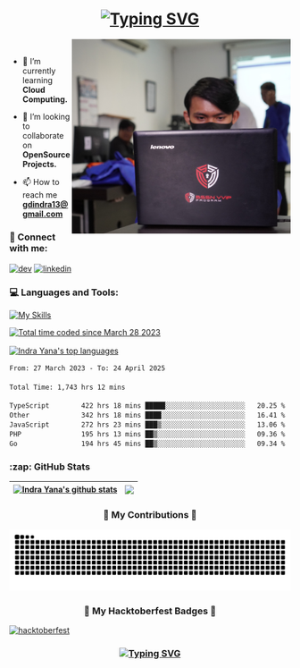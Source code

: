 <h1 align="center"><a href="https://git.io/typing-svg"><img src="https://readme-typing-svg.demolab.com?font=Consolas&size=30&pause=2000&color=00FF00&background=000000&center=true&vCenter=true&width=550&lines=Hi%2C+I'm+Indra+Adnyana+%F0%9F%91%8B;A+passionate+software+engineer" alt="Typing SVG" /></a></h1>
<p><img align="right" alt="Coding" width="392em" src="foto.jpg"></p><br>

- 🌱 I’m currently learning **Cloud Computing.**

- 👯 I’m looking to collaborate on **OpenSource Projects.**

- 📫 How to reach me **gdindra13@gmail.com**

<h3 align="left">🤙 Connect with me:</h3>
<p align="left">
<a href="https://dev.to/indrayyana" target="blank"><img align="center" src="https://skillicons.dev/icons?i=devto" alt="dev" height="44" width="50" /></a>
<a href="https://www.linkedin.com/in/indrayyana" target="blank"><img align="center" src="https://skillicons.dev/icons?i=linkedin" alt="linkedin" height="40" width="50" /></a>
</p>

<h3 align="left">💻 Languages and Tools:</h3>
<!-- <p align="left"> <a href="https://www.w3.org/html/" target="_blank" rel="noreferrer"> <img src="https://raw.githubusercontent.com/devicons/devicon/master/icons/html5/html5-original-wordmark.svg" alt="html5" width="40" height="40"/> </a> <a href="https://www.w3schools.com/css/" target="_blank" rel="noreferrer"> <img src="https://raw.githubusercontent.com/devicons/devicon/master/icons/css3/css3-original-wordmark.svg" alt="css3" width="40" height="40"/> </a> <a href="https://developer.mozilla.org/en-US/docs/Web/JavaScript" target="_blank" rel="noreferrer"> <img src="https://raw.githubusercontent.com/devicons/devicon/master/icons/javascript/javascript-original.svg" alt="javascript" width="40" height="40"/> </a> <a href="https://www.php.net" target="_blank" rel="noreferrer"> <img src="https://raw.githubusercontent.com/devicons/devicon/master/icons/php/php-original.svg" alt="php" width="40" height="40"/> </a> <a href="https://www.python.org" target="_blank" rel="noreferrer"> <img src="https://raw.githubusercontent.com/devicons/devicon/master/icons/python/python-original.svg" alt="python" width="40" height="40"/> </a> <a href="https://www.djangoproject.com/" target="_blank" rel="noreferrer"> <img src="https://cdn.worldvectorlogo.com/logos/django.svg" alt="django" width="40" height="40"/> </a> <a href="https://nodejs.org" target="_blank" rel="noreferrer"> <img src="https://raw.githubusercontent.com/devicons/devicon/master/icons/nodejs/nodejs-original-wordmark.svg" alt="nodejs" width="40" height="40"/> </a> <a href="https://dart.dev" target="_blank" rel="noreferrer"> <img src="https://www.vectorlogo.zone/logos/dartlang/dartlang-icon.svg" alt="dart" width="40" height="40"/> </a> <a href="https://flutter.dev" target="_blank" rel="noreferrer"> <img src="https://www.vectorlogo.zone/logos/flutterio/flutterio-icon.svg" alt="flutter" width="40" height="40"/> </a> <a href="https://www.java.com" target="_blank" rel="noreferrer"> <img src="https://raw.githubusercontent.com/devicons/devicon/master/icons/java/java-original.svg" alt="java" width="40" height="40"/> </a> <a href="https://www.w3schools.com/cpp/" target="_blank" rel="noreferrer"> <img src="https://raw.githubusercontent.com/devicons/devicon/master/icons/cplusplus/cplusplus-original.svg" alt="cplusplus" width="40" height="40"/> </a> <a href="https://www.mysql.com/" target="_blank" rel="noreferrer"> <img src="https://raw.githubusercontent.com/devicons/devicon/master/icons/mysql/mysql-original-wordmark.svg" alt="mysql" width="40" height="40"/> </a> <a href="https://www.postgresql.org" target="_blank" rel="noreferrer"> <img src="https://raw.githubusercontent.com/devicons/devicon/master/icons/postgresql/postgresql-original-wordmark.svg" alt="postgresql" width="40" height="40"/> </a> <a href="https://firebase.google.com/" target="_blank" rel="noreferrer"> <img src="https://www.vectorlogo.zone/logos/firebase/firebase-icon.svg" alt="firebase" width="40" height="40"/> </a> <a href="https://www.docker.com/" target="_blank" rel="noreferrer"> <img src="https://raw.githubusercontent.com/devicons/devicon/master/icons/docker/docker-original-wordmark.svg" alt="docker" width="40" height="40"/> </a> <a href="https://git-scm.com/" target="_blank" rel="noreferrer"> <img src="https://www.vectorlogo.zone/logos/git-scm/git-scm-icon.svg" alt="git" width="40" height="40"/> </a> <a href="https://postman.com" target="_blank" rel="noreferrer"> <img src="https://www.vectorlogo.zone/logos/getpostman/getpostman-icon.svg" alt="postman" width="40" height="40"/> </a> <a href="https://www.linux.org/" target="_blank" rel="noreferrer"> <img src="https://raw.githubusercontent.com/devicons/devicon/master/icons/linux/linux-original.svg" alt="linux" width="40" height="40"/> </a> </p> -->
<p> <a href="https://skillicons.dev"><img src="https://skillicons.dev/icons?i=js,react,bootstrap,tailwind,go,nodejs,expressjs,php,laravel,python,mysql,postgres,firebase,gcp,docker,git,postman,linux&theme=dark&perline=6" alt="My Skills" /> </a> </p>

<a href="https://wakatime.com/@d2767603-e23e-49b9-84e8-252b6b99bb44"><img src="https://wakatime.com/badge/user/d2767603-e23e-49b9-84e8-252b6b99bb44.svg?style=for-the-badge" alt="Total time coded since March 28 2023" /></a>

<a href="https://github.com/indrayyana/github-readme-stats"><img align="center" src="https://github-readme-stats-eight-theta.vercel.app/api/top-langs/?username=indrayyana&hide=cmake,html,css,scss,less&theme=chartreuse-dark&hide_border=true&langs_count=8" alt="Indra Yana's top languages" /></a>

<!--START_SECTION:waka-->

```txt
From: 27 March 2023 - To: 24 April 2025

Total Time: 1,743 hrs 12 mins

TypeScript        422 hrs 18 mins █████░░░░░░░░░░░░░░░░░░░░   20.25 %
Other             342 hrs 18 mins ████░░░░░░░░░░░░░░░░░░░░░   16.41 %
JavaScript        272 hrs 23 mins ███▒░░░░░░░░░░░░░░░░░░░░░   13.06 %
PHP               195 hrs 13 mins ██▒░░░░░░░░░░░░░░░░░░░░░░   09.36 %
Go                194 hrs 45 mins ██▒░░░░░░░░░░░░░░░░░░░░░░   09.34 %
```

<!--END_SECTION:waka-->

<h3>:zap: GitHub Stats</h3>
  
| <a href="https://github.com/indrayyana/github-readme-stats"><img align="center" src="https://github-readme-stats-sigma-five.vercel.app/api?username=indrayyana&show_icons=true&theme=chartreuse-dark&include_all_commits=true&count_private=true&hide_border=true" alt="Indra Yana's github stats" /></a> | <a href="https://github.com/indrayyana/github-readme-stats"><img align="center" src="https://github-readme-streak-stats.herokuapp.com/?user=indrayyana&theme=chartreuse-dark&hide_border=true" /></a> |
| ------------- | ------------- |

<h3 align="center">🐍 My Contributions 🐍</h3>
<p><img alt="snake gif" src="https://github.com/indrayyana/indrayyana/blob/output/github-contribution-grid-snake-dark.svg" /></p>

<h3 align="center">🚀 My Hacktoberfest Badges 🚀</h3>
<a href="https://holopin.io/@indrayyana"><img alt="hacktoberfest" src="https://holopin.me/indrayyana" /></a>

<h3 align="center"><a href="https://git.io/typing-svg"><img src="https://readme-typing-svg.demolab.com?font=Consolas&size=30&pause=2000&color=00FF00&center=true&vCenter=true&width=550&lines=Thanks+for+visiting+%F0%9F%99%8F;Shoot+me+a+message+on+Email" alt="Typing SVG" /></a></h3>
